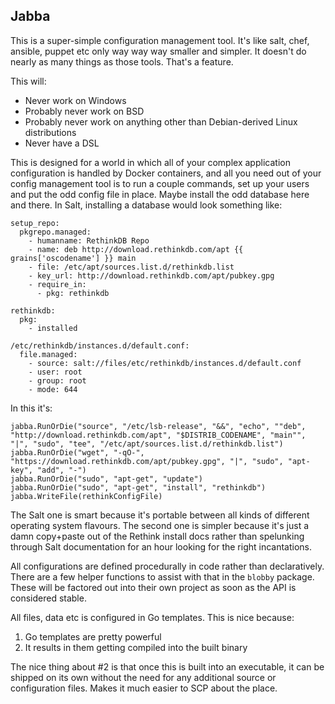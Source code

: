 ## Jabba

This is a super-simple configuration management tool. It's like salt, chef, ansible, puppet etc only way way way smaller and simpler. It doesn't do nearly as many things as those tools. That's a feature.

This will:
* Never work on Windows
* Probably never work on BSD
* Probably never work on anything other than Debian-derived Linux distributions
* Never have a DSL

This is designed for a world in which all of your complex application configuration is handled by Docker containers, and all you need out of your config management tool is to run a couple commands, set up your users and put the odd config file in place. Maybe install the odd database here and there. In Salt, installing a database would look something like:

```
setup_repo:
  pkgrepo.managed:
    - humanname: RethinkDB Repo
    - name: deb http://download.rethinkdb.com/apt {{ grains['oscodename'] }} main
    - file: /etc/apt/sources.list.d/rethinkdb.list
    - key_url: http://download.rethinkdb.com/apt/pubkey.gpg
    - require_in:
      - pkg: rethinkdb

rethinkdb:
  pkg:
    - installed

/etc/rethinkdb/instances.d/default.conf:
  file.managed:
    - source: salt://files/etc/rethinkdb/instances.d/default.conf
    - user: root
    - group: root
    - mode: 644
```

In this it's:
```
jabba.RunOrDie("source", "/etc/lsb-release", "&&", "echo", ""deb", "http://download.rethinkdb.com/apt", "$DISTRIB_CODENAME", "main"", "|", "sudo", "tee", "/etc/apt/sources.list.d/rethinkdb.list")
jabba.RunOrDie("wget", "-qO-", "https://download.rethinkdb.com/apt/pubkey.gpg", "|", "sudo", "apt-key", "add", "-")
jabba.RunOrDie("sudo", "apt-get", "update")
jabba.RunOrDie("sudo", "apt-get", "install", "rethinkdb")
jabba.WriteFile(rethinkConfigFile)
```

The Salt one is smart because it's portable between all kinds of different operating system flavours. The second one is simpler because it's just a damn copy+paste out of the Rethink install docs rather than spelunking through Salt documentation for an hour looking for the right incantations.

All configurations are defined procedurally in code rather than declaratively. There are a few helper functions to assist with that in the `blobby` package. These will be factored out into their own project as soon as the API is considered stable.

All files, data etc is configured in Go templates. This is nice because:
1. Go templates are pretty powerful
1. It results in them getting compiled into the built binary

The nice thing about #2 is that once this is built into an executable, it can be shipped on its own without the need for any additional source or configuration files. Makes it much easier to SCP about the place.
